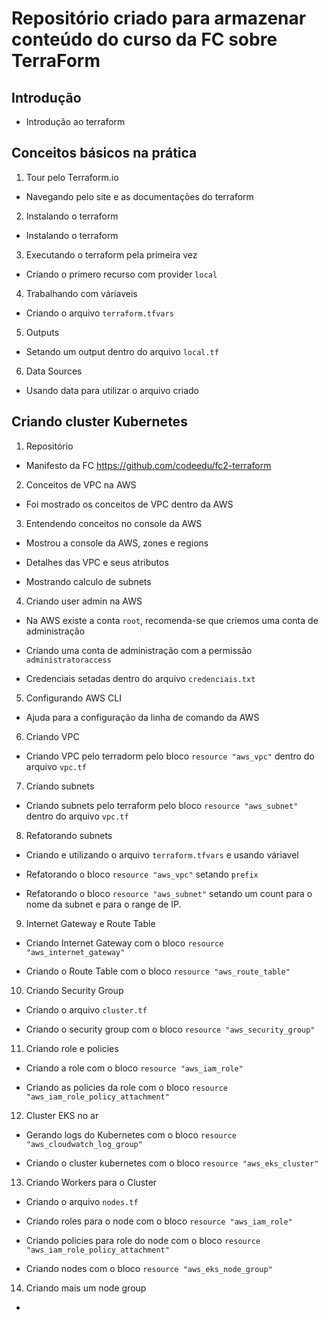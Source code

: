 # Repositório criado para armazenar conteúdo do curso da FC sobre TerraForm

## Introdução

- Introdução ao terraform

## Conceitos básicos na prática

1. Tour pelo Terraform.io

- Navegando pelo site e as documentações do terraform

2. Instalando o terraform

- Instalando o terraform

3. Executando o terraform pela primeira vez

- Criando o primero recurso com provider `local`

4. Trabalhando com váriaveis

- Criando o arquivo `terraform.tfvars`

5. Outputs

- Setando um output dentro do arquivo `local.tf`

6. Data Sources

- Usando data para utilizar o arquivo criado

## Criando cluster Kubernetes

1. Repositório

- Manifesto da FC <https://github.com/codeedu/fc2-terraform>

2. Conceitos de VPC na AWS

- Foi mostrado os conceitos de VPC dentro da AWS

3. Entendendo conceitos no console da AWS

- Mostrou a console da AWS, zones e regions

- Detalhes das VPC e seus atributos

- Mostrando calculo de subnets

4. Criando user admin na AWS

- Na AWS existe a conta `root`, recomenda-se que criemos uma conta de administração

- Criando uma conta de administração com a permissão `administratoraccess`

- Credenciais setadas dentro do arquivo `credenciais.txt`

5. Configurando AWS CLI

- Ajuda para a configuração da linha de comando da AWS

6. Criando VPC

- Criando VPC pelo terradorm pelo bloco `resource "aws_vpc"` dentro do arquivo `vpc.tf`

7. Criando subnets

- Criando subnets pelo terraform pelo bloco `resource "aws_subnet"` dentro do arquivo `vpc.tf`

8. Refatorando subnets

- Criando e utilizando o arquivo `terraform.tfvars` e usando váriavel

- Refatorando o bloco `resource "aws_vpc"` setando `prefix`

- Refatorando o bloco `resource "aws_subnet"` setando um count para o nome da subnet e para o range de IP.

9. Internet Gateway e Route Table

- Criando Internet Gateway com o bloco `resource "aws_internet_gateway"`

- Criando o Route Table com o bloco `resource "aws_route_table"`

10. Criando Security Group

- Criando o arquivo `cluster.tf`

- Criando o security group com o bloco `resource "aws_security_group"`

11. Criando role e policies

- Criando a role com o bloco `resource "aws_iam_role"`

- Criando as policies da role com o bloco `resource "aws_iam_role_policy_attachment"`

12. Cluster EKS no ar

- Gerando logs do Kubernetes com o bloco `resource "aws_cloudwatch_log_group"`

- Criando o cluster kubernetes com o bloco `resource "aws_eks_cluster"`

13. Criando Workers para o Cluster

- Criando o arquivo `nodes.tf`

- Criando roles para o node com o bloco `resource "aws_iam_role"`

- Criando policies para role do node com o bloco `resource "aws_iam_role_policy_attachment"`

- Criando nodes com o bloco `resource "aws_eks_node_group"`

14. Criando mais um node group

-


